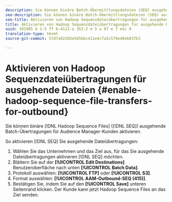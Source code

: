 ```yaml
---
description: Sie können binäre Batch-Übermittlungsdateien (SEQ) ausgehende Batch-Übertragungen für Audience Manager-Kunden aktivieren.
seo-description: Sie können binäre Batch-Übermittlungsdateien (SEQ) ausgehende Batch-Übertragungen für Audience Manager-Kunden aktivieren.
seo-title: Aktivieren von Hadoop Sequenzdateiübertragungen für ausgehende Dateien
title: Aktivieren von Hadoop Sequenzdateiübertragungen für ausgehende Dateien
uuid: 301985 b 1-5 ff 6-4112-a 353-2 e 5 a 97 e 7 eec 0
translation-type: tm+mt
source-git-commit: 57d7a92265e565b6c411e4cfa5c579e40eb837b3

---
```



# Aktivieren von Hadoop Sequenzdateiübertragungen für ausgehende Dateien {#enable-hadoop-sequence-file-transfers-for-outbound}

Sie können binäre [!DNL Hadoop Sequence Files] ([!DNL SEQ]) ausgehende Batch-Übertragungen für Audience Manager-Kunden aktivieren.

<!-- REMOVED FROM PUBLIC DOCS: The advantages of using [!DNL Hadoop SEQ] files are listed in the [public documentation](https://marketing.adobe.com/resources/help/en_US/aam/outbound-seq-files.html). -->

So aktivieren [!DNL SEQ] Sie ausgehende Dateiübertragungen:

1. Wählen Sie das Unternehmen und das Ziel aus, für das Sie ausgehende Dateiübertragungen aktivieren [!DNL SEQ] möchten.
1. Blättern Sie auf der **[!UICONTROL Edit Destinations]** Benutzeroberfläche nach unten **[!UICONTROL Batch Data]**.
1. Protokoll auswählen: **[!UICONTROL FTP]** oder **[!UICONTROL S3]**.
1. Format auswählen: **[!UICONTROL AAM-Outbound-SEQ (415)]**.
1. Bestätigen Sie, indem Sie auf den **[!UICONTROL Save]** unteren Seitenrand klicken. Der Kunde kann jetzt Hadoop Sequence Files an das Ziel senden.
